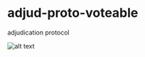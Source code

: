 # adjud-proto-voteable
adjudication protocol


![alt text](http://onelaw.us/images/2020/logos-black/logo-blk-Voteable.png)
